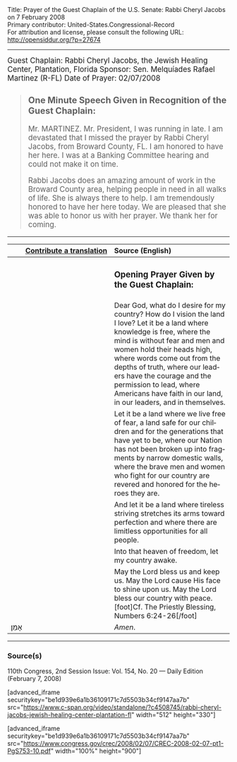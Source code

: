 <html>
<head></head>
<body>
Title: Prayer of the Guest Chaplain of the U.S. Senate: Rabbi Cheryl Jacobs on 7 February 2008<br />
Primary contributor: United-States.Congressional-Record<br />
For attribution and license, please consult the following URL: <a href="http://opensiddur.org/?p=27674">http://opensiddur.org/?p=27674</a>
<p />
<hr />

<div class="english" lang="en" style="font-size:1.2em;">
Guest Chaplain: Rabbi Cheryl Jacobs, the Jewish Healing Center, Plantation, Florida
Sponsor: Sen. Melquíades Rafael Martinez (R-FL)
Date of Prayer: 02/07/2008

<blockquote>
<h3>One Minute Speech Given in Recognition of the Guest Chaplain:</h3>

Mr. MARTINEZ. Mr. President, I was running in late. I am devastated that I missed the prayer by Rabbi Cheryl Jacobs, from Broward County, FL. I am honored to have her here. I was at a Banking Committee hearing and could not make it on time.

Rabbi Jacobs does an amazing amount of work in the Broward County area, helping people in need in all walks of life. She is always there to help. I am tremendously honored to have her here today. We are pleased that she was able to honor us with her prayer. We thank her for coming.
</blockquote>
</div>

<hr />

<table style="margin-left: auto;margin-right: auto;" class="draggable">
<thead><tr><th id="x" style="text-align: right;"><a href="/contributing/upload/">Contribute a translation</a></th><th style="text-align: left;">Source (English)</th></tr></thead>
<tbody>
<tr><td style="vertical-align:top;" width="46%">
<div class="liturgy" lang="he">

</span></div></td>
 
<td style="vertical-align:top;" width="53%">
<div class="english" lang="en">
<h3>Opening Prayer Given by the Guest Chaplain:</h3>
</div></td></tr>

<tr><td style="vertical-align:top;" width="46%">
<div class="liturgy" lang="he">

</span></div></td>
 
<td style="vertical-align:top;" width="53%">
<div class="english" lang="en">
Dear God, 
what do I desire for my country? 
How do I vision the land I love? 
Let it be a land 
where knowledge is free, 
where the mind is without fear 
and men and women hold their heads high, 
where words come out 
from the depths of truth, 
where our leaders have the courage 
and the permission 
to lead, 
where Americans have faith 
in our land, 
in our leaders, 
and in themselves.
</div></td></tr>


<tr><td style="vertical-align:top;" width="46%">
<div class="liturgy" lang="he">

</span></div></td>
 
<td style="vertical-align:top;" width="53%">
<div class="english" lang="en">
Let it be a land 
where we live free of fear, 
a land safe for our children 
and for the generations that have yet to be, 
where our Nation 
has not been broken up into fragments 
by narrow domestic walls, 
where the brave men and women 
who fight for our country 
are revered and honored 
for the heroes they are.
</div></td></tr>


<tr><td style="vertical-align:top;" width="46%">
<div class="liturgy" lang="he">

</span></div></td>
 
<td style="vertical-align:top;" width="53%">
<div class="english" lang="en">
And let it be a land 
where tireless striving 
stretches its arms toward perfection 
and where there are limitless opportunities 
for all people. 
</div></td></tr>


<tr><td style="vertical-align:top;" width="46%">
<div class="liturgy" lang="he">

</span></div></td>
 
<td style="vertical-align:top;" width="53%">
<div class="english" lang="en">
Into that heaven of freedom, 
let my country awake.
</div></td></tr>


<tr><td style="vertical-align:top;" width="46%">
<div class="liturgy" lang="he">

</span></div></td>
 
<td style="vertical-align:top;" width="53%">
<div class="english" lang="en">
May the Lord bless us and keep us. 
May the Lord cause His face to shine upon us. 
May the Lord bless our country with peace.[foot]Cf. The Priestly Blessing, Numbers 6:24-26[/foot]
</div></td></tr>


<tr><td style="vertical-align:top;" width="46%">
<div class="liturgy" lang="he">
אָמֵן׃
</span></div></td>
 
<td style="vertical-align:top;" width="53%">
<div class="english" lang="en">
<em>Amen</em>.
</div></td></tr>
</tbody></table>

<hr />

<h3>Source(s)</h3>

110th Congress, 2nd Session
Issue: Vol. 154, No. 20 — Daily Edition (February 7, 2008)

[advanced_iframe securitykey="be1d939e6a1b36109171c7d5503b34cf9147aa7b" src="https://www.c-span.org/video/standalone/?c4508745/rabbi-cheryl-jacobs-jewish-healing-center-plantation-fl" width="512" height="330"]

[advanced_iframe securitykey="be1d939e6a1b36109171c7d5503b34cf9147aa7b" src="https://www.congress.gov/crec/2008/02/07/CREC-2008-02-07-pt1-PgS753-10.pdf" width="100%" height="900"]
</body>
</html>
